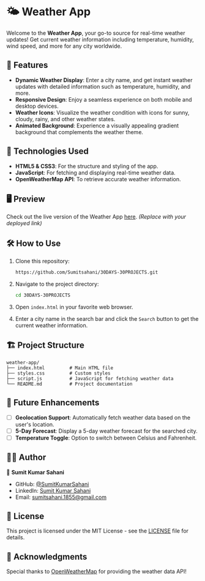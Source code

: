 # 🌤 Weather App

Welcome to the **Weather App**, your go-to source for real-time weather updates! Get current weather information including temperature, humidity, wind speed, and more for any city worldwide.

## 🚀 Features

- **Dynamic Weather Display**: Enter a city name, and get instant weather updates with detailed information such as temperature, humidity, and more.
- **Responsive Design**: Enjoy a seamless experience on both mobile and desktop devices.
- **Weather Icons**: Visualize the weather condition with icons for sunny, cloudy, rainy, and other weather states.
- **Animated Background**: Experience a visually appealing gradient background that complements the weather theme.

## 🔧 Technologies Used

- **HTML5 & CSS3**: For the structure and styling of the app.
- **JavaScript**: For fetching and displaying real-time weather data.
- **OpenWeatherMap API**: To retrieve accurate weather information.

## 🖥️ Preview

Check out the live version of the Weather App [here](#). *(Replace with your deployed link)*

## 🛠️ How to Use

1. Clone this repository:
   ```bash
   https://github.com/Sumitsahani/30DAYS-30PROJECTS.git
   ```

2. Navigate to the project directory:
   ```bash
   cd 30DAYS-30PROJECTS
   ```

3. Open `index.html` in your favorite web browser.

4. Enter a city name in the search bar and click the `Search` button to get the current weather information.

## 🏗️ Project Structure

```
weather-app/
├── index.html         # Main HTML file
├── styles.css         # Custom styles
├── script.js          # JavaScript for fetching weather data
└── README.md          # Project documentation
```

## 🌟 Future Enhancements

- [ ] **Geolocation Support**: Automatically fetch weather data based on the user's location.
- [ ] **5-Day Forecast**: Display a 5-day weather forecast for the searched city.
- [ ] **Temperature Toggle**: Option to switch between Celsius and Fahrenheit.

## 🧑‍💻 Author

👤 **Sumit Kumar Sahani**

- GitHub: [@SumitKumarSahani](https://github.com/Sumitsahani)
- LinkedIn: [Sumit Kumar Sahani](https://www.linkedin.com/in/sumitsahani139)
- Email: [sumitsahani.1855@gmail.com](mailto:sumitsahani.1855@gmail.com)

## 📄 License

This project is licensed under the MIT License - see the [LICENSE](LICENSE) file for details.

## 🙏 Acknowledgments

Special thanks to [OpenWeatherMap](https://openweathermap.org/) for providing the weather data API!

